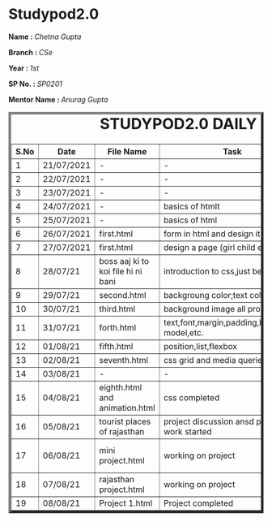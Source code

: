 # Studypod2.0
<body>
     <div>
    <p><b>Name : </b><i>Chetna Gupta</i></p>
    <p><b>Branch : </b><i>CSe</i></p>
    <p><b>Year : </b><i>1st</i></p>
    <p><b>SP No. : </b><i>SP0201</i></p>
    <p><b>Mentor Name : </b><i>Anurag Gupta</i></p>
</div>
    <div>
    <table border="5">
        <caption style="font-size: 30px;"><b>STUDYPOD2.0 DAILY REPORT</b> </caption>
        <thead>
                <th width="350">S.No</th>
                <th width="350">Date</th>
                <th width="350">File Name</th>
                <th width="350">Task</th>
                <th width="350">Difficulty</th>
         <th width="350">Solution</th>
            </thead>
            <tbody>
                  <tr>
                    <td>1</td>
                    <td>21/07/2021</td>
                    <td>-</td>
                    <td>-</td>
                    <td>-</td>
                    <td>-</td>
                </tr>
          <tr>
                   <td>2</td>
                    <td>22/07/2021</td>
                    <td>-</td>
                    <td>-</td>
                    <td>-</td>
                    <td>-</td>
                </tr>
          <tr>
                   <td>3</td>
                    <td>23/07/2021</td>
                    <td>-</td>
                    <td>-</td>
                    <td>-</td>
                    <td>-</td>
                </tr>
          <tr>
                   <td>4</td>
                    <td>24/07/2021</td>
                    <td>-</td>
                    <td>basics of htmlt</td>
                    <td>-</td>
                    <td>-</td>
                </tr>
          <tr>
                   <td>5</td>
                    <td>25/07/2021</td>
                    <td>-</td>
                    <td>basics of html</td>
                    <td>-</td>
                    <td>-</td>
                </tr>
          <tr>
                    <td>6</td>
                    <td>26/07/2021</td>
                    <td>first.html</td>
                    <td>form in html and design it</td>
                    <td>NO</td>
                    <td>-</td>
                </tr>
                <tr>
                    <td>7</td>
                    <td>27/07/2021</td>
                    <td>first.html</td>
                     <td>design a page (girl child education)</td>
                    <td>NO</td>
                    <td>-</td>
         </tr>
     <tr>
          <td>8</td>
          <td>28/07/21</td>
          <td>boss aaj ki to koi file hi ni bani </td>
          <td>introduction to css,just beginning</td>
          <td>No</td>
          <td>-</td>
          <tr/>  
                  <tr>
                      <td>9</td>
                      <td>29/07/21</td>
                      <td>second.html</td>
                      <td>backgroung color;text color;styling</td>
                      <td>no</td>
                       <td>-</td>
                 </tr>
                 <tr>
                      <td>10</td>
                      <td>30/07/21</td>
                      <td>third.html</td>
                      <td>background image all properties</td>
                      <td>no</td>
                      <td>-</td>
                      <tr>
                           <td>11</td>
                            <td>31/07/21</td>
                            <td>forth.html</td>
                            <td>text,font,margin,padding,border,box model,etc.</td>
                            <td>no</td>
                            <td>-</td>
                       </r>
                           <tr>
                              <td>12</td>
<td>01/08/21</td>
<td>fifth.html</td>
<td>position,list,flexbox</td>
<td>no</td>
<td>-</td>
</tr>
                                 <tr>
<td>13</td>
<td>02/08/21</td>
<td>seventh.html</td>
<td>css grid and media queries</td>
<td>no</td>
<td>-</td>
</tr>
                                 <tr>
<td>14</td>
<td>03/08/21</td>
<td>-</td>
<td>-</td>
<td>-</td>
<td>-</td>
</tr>
                                 <tr>
<td>15</td>
<td>04/08/21</td>
<td>eighth.html  and animation.html</td>
<td>css completed</td>
<td>no</td>
<td>-</td>
</tr>
          <tr>
              <td>16</td>
              <td>05/08/21</td>
              <td>tourist places of rajasthan</td>
              <td>project discussion ansd project work started</td>
              <td>no</td>
              <td>-</td>
          </tr>
          <tr>
              <td>17</td>
              <td>06/08/21</td>
              <td>mini project.html</td>
              <td>working on project</td>
              <td>background  image fixing</td>
              <td>teammates solved that problem</td>
          </tr>
         <tr>
              <td>18</td>
              <td>07/08/21</td>
              <td>rajasthan project.html</td>
              <td>working on project</td>
              <td>-</td>
              <td>-</td>
          </tr>
<tr>
              <td>19</td>
              <td>08/08/21</td>
              <td>Project 1.html</td>
              <td>Project completed</td>
              <td>-</td>
              <td>-</td>
          </tr>
                       
                       
                       
                       

                       
           
</tbody>
